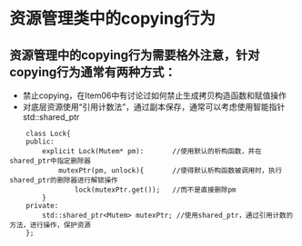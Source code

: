 # 资源管理类中的copying行为
## 资源管理中的copying行为需要格外注意，针对copying行为通常有两种方式：
- 禁止copying，在Item06中有讨论过如何禁止生成拷贝构造函数和赋值操作
- 对底层资源使用“引用计数法”，通过副本保存，通常可以考虑使用智能指针std::shared_ptr
```
    class Lock{
    public:
        explicit Lock(Mutem* pm):       //使用默认的析构函数，并在shared_ptr中指定删除器
            mutexPtr(pm, unlock){       //使得默认析构函数被调用时，执行shared_ptr的删除器进行解锁操作
                lock(mutexPtr.get());   //而不是直接删除pm
        }
    private:
        std::shared_ptr<Mutem> mutexPtr; //使用shared_ptr，通过引用计数的方法，进行操作，保护资源
    };
```